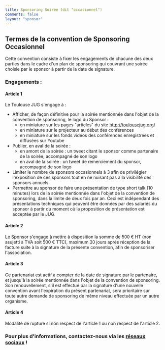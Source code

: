 ```yaml
---
title: Sponsoring Soirée (dit "occasionnel")
comments: false
layout: "sponsor"
---
```


## Termes de la convention de Sponsoring Occasionnel

Cette convention consiste à fixer les engagements de chacune des deux parties
dans le cadre d'un plan de sponsoring qui couvrant une soirée choisie par le sponsor
à partir de la date de signature.

### Engagements :

#### Article 1

Le Toulouse JUG s'engage à :

* Afficher, de façon définitive pour la soirée mentionnée dans l'objet de la convention de sponsoring, le logo du Sponsor :
  * en miniature sur les pages "articles" du site http://toulousejug.org/
  * en miniature sur le projecteur au début des conférences
  * en miniature sur les fonds vidéos des conférences enregistrées et diffusées sur Youtube
* Publier, en aval de la soirée :
  * en amont de la soirée : un tweet citant le sponsor comme partenaire de la soirée, accompagné de son logo
  * en aval de la soirée : un tweet de remerciement du sponsor, accompagné de son logo
* Limiter le nombre de sponsors occasionnels à 3 afin de privilégier l'exposition de ces
  sponsors tout en ne nuisant pas à la visibilité des sponsors annuels.
* Permettre au sponsor de faire une présentation de type short talk (10 minutes) lors
  de la soirée mentionnée dans l'objet de la convention de sponsoring, dans la limite de deux fois
  par an. Ceci est indépendant des présentations techniques qui peuvent être données par des salariés
  du sponsor à partir du moment où la proposition de présentation est acceptée par le JUG.

#### Article 2

Le Sponsor s'engage à mettre à disposition la somme de 500 € HT (non asujetti à TVA
soit 500 € TTC), maximum 30 jours après réception de la facture suite à la signature
de la présente convention, afin de sponsoriser l'association.

#### Article 3

Ce partenariat est actif à compter de la date de signature par le partenaire, et
jusqu'à la soirée mentionnée dans l'objet de la convention de sponsoring.  
Son renouvellement, s'il est effectué par la signature d'une nouvelle convention avant
l'expiration du présent partenariat, sera prioritaire sur toute autre demande de
sponsoring de même niveau effectuée par un autre organisme.

#### Article 4

Modalité de rupture si non respect de l'article 1 ou non respect de l'article 2.

### Pour plus d'informations, contactez-nous via les [réseaux sociaux](https://twitter.com/messages/212167328-4893023609) !